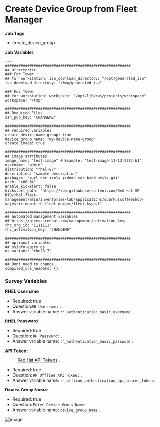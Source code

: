 # Create Device Group from Fleet Manager


**Job Tags**
* create_device_group
  
**Job Variables**
```
---
#########################################################
## Directories
### For Tower 
## for workstation: iso_download_directory: "/opt/generated_iso"
iso_download_directory: "/tmp/generated_iso"

### For Tower 
## for workstation: workspace: "/opt/lib/aws/projects/workspace"
workspace: "/tmp"

#########################################################
## Required Files
ssh_pub_key: "CHANGEME"

#########################################################
## required variables
create_device_name_group: true
device_group_name: "my-device-name-group"
create_image: true

#########################################################
## image atrributes
image_name: "test-image" # Example: "test-image-11-13-2022-b1"
username: "admin"
distribution: "rhel-87"
description: "sample description"
packages: "curl net-tools podman tar bind-utils git"
arch: "x86_64"
enable_kickstart: false 
kickstart_path: "https://raw.githubusercontent.com/Red-Hat-SE-RTO/rhel-fleet-management/main/inventories/lab/applications/quarkuscoffeeshop-majestic-monolith-fleet-manger/fleet.kspost"

#########################################################
## automated management variables
## https://access.redhat.com/management/activation_keys
rhc_org_id: "1111111"
rhc_activation_key: "CHANGEME"

#########################################################
## optional variables
## osinfo-query os
os_variant: "rhel8.7"

#########################################################
## Dont need to change 
compiled_uri_headers: {}
```


### Survey Variables

**RHEL Username**
* Required: true  
* Question:`RH Username:` . 
* Answer variable name: `rh_authentication_basic_username` . 


**RHEL Password**
* Required: true   
* Question: `RH Password:` . 
* Answer variable name: `rh_authentication_basic_password` . 


**API Token:**
> [Red Hat API Tokens](https://access.redhat.com/management/api) . 
* Required: true  
* Question: `RH Offline API Token:` . 
* Answer variable name: `rh_offline_authentication_api_bearer_token` . 


**Device Group Name:**
* Required: true  
* Question: `Enter Device Group Name:` . 
* Answer variable name: `device_group_name` . 

![image](https://user-images.githubusercontent.com/1975599/233221646-a5ab0ed1-d9e4-43c7-b79e-0e02a1fdfca9.png)
